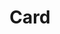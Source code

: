 ---
layout: pattern
categories: [patterns, card]
title: Card
type: [sub-nav-item]
permalink: /patterns/card/
variations: true
overview: A card is often a subset or summary of a larger idea. It acts as an entry point to more detailed information. 
description: |
  A card is often a subset or summary of a larger idea. It acts as an entry point to more detailed information. This summary can contain a variety of content types, such as text, images and multimedia, or buttons and links.
  An individual card is typically a member of a collection of similar cards, not a single card in isolation. A card is distinguished from others in its collection by its content, and cards are distinguished from the broader page context in form — usually with a border or a shadow.
  Finally, a card is modular. This means that you can vary the order of cards in a collection without destroying any individual card’s meaning.

usa-link: "https://designsystem.digital.gov/components/card/"
specification: | 
  OnClick/OnTap of card system displays destination in current window 
  OnHover display hover state 
spec: 
  - fname: title
    class: usa-card__heading
    required: true
    type: customizable heading level 
    content: 50 characters
    example: "Cats are really cool dudes"
  - name: body
    required: true
    class: usa-card__body
    type: text
    content: 120 characters  
    example: "Run off table persian cat jump eat fish hack. Paw at beetle and eat it before it gets away demand"
  - name: media
    type: image 
    class: usa-card__img
  - name: link
    type: button
    required: true
    content: URL destination
  - name: layout
    type: select list
    content: default | card with media | header first | inset media | flag left | flag right
    required: uses default unless specified
cards:
  - title: Card 1
    content: card 1 content
    button: Learn more about card 1
  - title: Card 2
    content: card 2 content
    button: Learn more about card 2
  - title: Card 3
    content: card 3 content
    button: Learn more about card 3
yml: |
  
  cards:
  - title: Card 1
    content: card 1 content
    button: Learn more about card 1
  - title: Card 2
    content: card 2 content
    button: Learn more about card 2
  - title: Card 3
    content: card 3 content
    button: Learn more about card 3

jekyll: |

  "{% include patterns/card/card.md %}"
### Paths to view design and code... 
## designimg: can be used to show an image of the design until a coded version can be created. The htmlpath & csspath should be located in the pattens folder. Read more about creating coded components in /docs/creating-patterns 
# designimg: 
htmlpath: patterns/card/card.md
csspath: patterns/card/index.scss
---